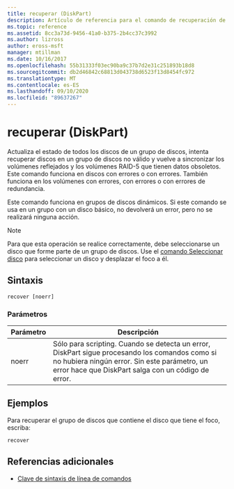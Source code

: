 ```yaml
---
title: recuperar (DiskPart)
description: Artículo de referencia para el comando de recuperación de DiskPart, que actualiza el estado de todos los discos de un grupo de discos, intenta recuperar discos en un grupo de discos no válido y vuelve a sincronizar los volúmenes reflejados y los volúmenes RAID-5 que tienen datos obsoletos.
ms.topic: reference
ms.assetid: 8cc3a73d-9456-41a0-b375-2b4cc37c3992
ms.author: lizross
author: eross-msft
manager: mtillman
ms.date: 10/16/2017
ms.openlocfilehash: 55b31333f03ec90ba9c37b7d2e31c251893b18d8
ms.sourcegitcommit: db2d46842c68813d043738d6523f13d8454fc972
ms.translationtype: MT
ms.contentlocale: es-ES
ms.lasthandoff: 09/10/2020
ms.locfileid: "89637267"
---
```

# <a name="recover-diskpart"></a>recuperar (DiskPart)

Actualiza el estado de todos los discos de un grupo de discos, intenta recuperar discos en un grupo de discos no válido y vuelve a sincronizar los volúmenes reflejados y los volúmenes RAID-5 que tienen datos obsoletos. Este comando funciona en discos con errores o con errores. También funciona en los volúmenes con errores, con errores o con errores de redundancia.

Este comando funciona en grupos de discos dinámicos. Si este comando se usa en un grupo con un disco básico, no devolverá un error, pero no se realizará ninguna acción.

> [!NOTE]
> Para que esta operación se realice correctamente, debe seleccionarse un disco que forme parte de un grupo de discos. Use el [comando Seleccionar disco](select-disk.md) para seleccionar un disco y desplazar el foco a él.

## <a name="syntax"></a>Sintaxis

```
recover [noerr]
```

### <a name="parameters"></a>Parámetros

| Parámetro | Descripción |
|--|--|
| noerr | Sólo para scripting. Cuando se detecta un error, DiskPart sigue procesando los comandos como si no hubiera ningún error. Sin este parámetro, un error hace que DiskPart salga con un código de error. |

## <a name="examples"></a>Ejemplos

Para recuperar el grupo de discos que contiene el disco que tiene el foco, escriba:

```
recover
```

## <a name="additional-references"></a>Referencias adicionales

- [Clave de sintaxis de línea de comandos](command-line-syntax-key.md)

